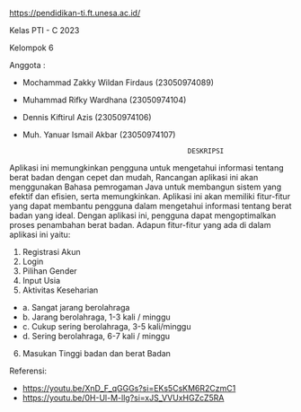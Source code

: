 https://pendidikan-ti.ft.unesa.ac.id/

Kelas PTI - C 2023

Kelompok 6

Anggota : 
- Mochammad Zakky Wildan Firdaus (23050974089)	
- Muhammad Rifky Wardhana (23050974104)			
- Dennis Kiftirul Azis (23050974106)		
- Muh. Yanuar Ismail Akbar (23050974107)

                                               DESKRIPSI
Aplikasi ini memungkinkan pengguna untuk mengetahui informasi tentang berat badan dengan cepet dan mudah, 
Rancangan aplikasi ini akan menggunakan Bahasa pemrogaman Java untuk membangun sistem yang efektif dan efisien, 
serta memungkinkan. Aplikasi ini akan memiliki fitur-fitur yang dapat membantu pengguna dalam mengetahui
informasi tentang berat badan yang ideal.
Dengan aplikasi ini, pengguna dapat mengoptimalkan proses penambahan berat badan. 
Adapun fitur-fitur yang ada di dalam aplikasi ini yaitu:
1. Registrasi Akun 
2. Login 
3. Pilihan Gender
4. Input Usia
5. Aktivitas Keseharian 
- a. Sangat jarang berolahraga
- b. Jarang berolahraga, 1-3 kali / minggu
- c. Cukup sering berolahraga, 3-5 kali/minggu
- d. Sering berolahraga, 6-7 kali / minggu
6. Masukan Tinggi badan dan berat Badan

Referensi:
- https://youtu.be/XnD_F_qGGGs?si=EKs5CsKM6R2CzmC1
- https://youtu.be/0H-Ul-M-llg?si=xJS_VVUxHGZcZ5RA
